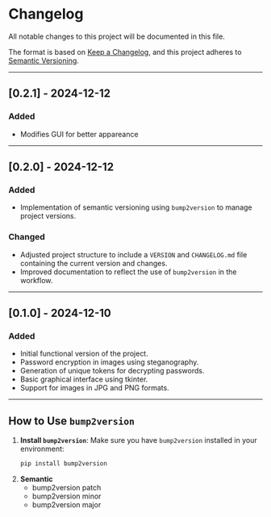 # Changelog

All notable changes to this project will be documented in this file.

The format is based on [Keep a Changelog](https://keepachangelog.com/en/1.0.0/),
and this project adheres to [Semantic Versioning](https://semver.org/).

---
## [0.2.1] - 2024-12-12
### Added
- Modifies GUI for better appareance

---

## [0.2.0] - 2024-12-12
### Added
- Implementation of semantic versioning using `bump2version` to manage project versions.

### Changed
- Adjusted project structure to include a `VERSION` and `CHANGELOG.md` file containing the current version and changes.
- Improved documentation to reflect the use of `bump2version` in the workflow.
---

## [0.1.0] - 2024-12-10
### Added
- Initial functional version of the project.
- Password encryption in images using steganography.
- Generation of unique tokens for decrypting passwords.
- Basic graphical interface using tkinter.
- Support for images in JPG and PNG formats.

---

## How to Use `bump2version`
1. **Install `bump2version`**:
   Make sure you have `bump2version` installed in your environment:
   ```bash
   pip install bump2version

2. **Semantic**
    - bump2version patch
    - bump2version minor
    - bump2version major